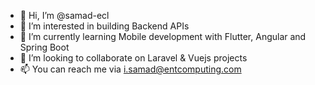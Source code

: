 - 👋 Hi, I’m @samad-ecl
- 👀 I’m interested in building Backend APIs
- 🌱 I’m currently learning Mobile development with Flutter, Angular and Spring Boot
- 💞️ I’m looking to collaborate on Laravel & Vuejs projects
- 📫 You can reach me via i.samad@entcomputing.com

<!---
samad-ecl/samad-ecl is a ✨ special ✨ repository because its `README.md` (this file) appears on your GitHub profile.
You can click the Preview link to take a look at your changes.
--->
